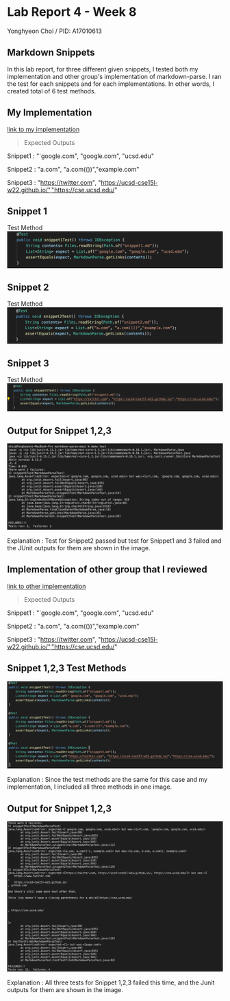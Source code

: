 # Lab Report 4 - Week 8

Yonghyeon Choi / PID: A17010613

## Markdown Snippets
In this lab report, for three different given snippets, I tested both my implementation and 
other group's implementation of markdown-parse. I ran the test for each snippets and for each
implementations. In other words, I created total of 6 test methods. 





## My Implementation
[link to my implementation](https://github.com/choi8616/markdown-parse.git)

> Expected Outputs 

Snippet1 : "`google.com", "google.com", "ucsd.edu"

Snippet2 : "a.com", "a.com(())","example.com"

Snippet3 : "https://twitter.com", "https://ucsd-cse15l-w22.github.io/","https://cse.ucsd.edu/"


## Snippet 1

Test Method
![Image](snippet1Test.png)



## Snippet 2

Test Method
![Image](snippet2Test.png)



## Snippet 3

Test Method
![Image](snippet3Test.png)




## Output for Snippet 1,2,3

![Image](myCodeResult.png)

Explanation : Test for Snippet2 passed but test for Snippet1 and 3 failed and the JUnit outputs 
for them are shown in the image.





## Implementation of other group that I reviewed 
[link to other implementation](https://github.com/Stocktocon/markdown-parse.git)

> Expected Outputs 

Snippet1 : "`google.com", "google.com", "ucsd.edu"

Snippet2 : "a.com", "a.com(())","example.com"

Snippet3 : "https://twitter.com", "https://ucsd-cse15l-w22.github.io/","https://cse.ucsd.edu/"

## Snippet 1,2,3 Test Methods

![Image](snippetTestOther.png)

Explanation : Since the test methods are the same for this case and my implementation, I included
all three methods in one image. 



## Output for Snippet 1,2,3 

![Image](otherCodeResult.png)

Explanation : All three tests for Snippet 1,2,3 failed this time, and the Junit outputs for them
are shown in the image. 

